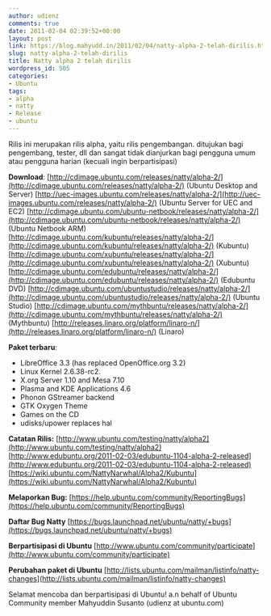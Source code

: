 ```yaml
---
author: udienz
comments: true
date: 2011-02-04 02:39:52+00:00
layout: post
link: https://blog.mahyudd.in/2011/02/04/natty-alpha-2-telah-dirilis.html
slug: natty-alpha-2-telah-dirilis
title: Natty alpha 2 telah dirilis
wordpress_id: 505
categories:
- Ubuntu
tags:
- alpha
- natty
- Release
- ubuntu
---
```


Rilis ini merupakan rilis alpha, yaitu rilis pengembangan. ditujukan
bagi pengembang, tester, dll dan sangat tidak dianjurkan bagi pengguna
umum atau pengguna harian (kecuali ingin berpartisipasi)

**Download**:
[http://cdimage.ubuntu.com/releases/natty/alpha-2/](http://cdimage.ubuntu.com/releases/natty/alpha-2/) (Ubuntu Desktop and
Server)
[http://uec-images.ubuntu.com/releases/natty/alpha-2/](http://uec-images.ubuntu.com/releases/natty/alpha-2/) (Ubuntu Server for
UEC and EC2)
[http://cdimage.ubuntu.com/ubuntu-netbook/releases/natty/alpha-2/](http://cdimage.ubuntu.com/ubuntu-netbook/releases/natty/alpha-2/) (Ubuntu
Netbook ARM)
[http://cdimage.ubuntu.com/kubuntu/releases/natty/alpha-2/](http://cdimage.ubuntu.com/kubuntu/releases/natty/alpha-2/) (Kubuntu)
[http://cdimage.ubuntu.com/xubuntu/releases/natty/alpha-2/](http://cdimage.ubuntu.com/xubuntu/releases/natty/alpha-2/) (Xubuntu)
[http://cdimage.ubuntu.com/edubuntu/releases/natty/alpha-2/](http://cdimage.ubuntu.com/edubuntu/releases/natty/alpha-2/) (Edubuntu DVD)
[http://cdimage.ubuntu.com/ubuntustudio/releases/natty/alpha-2/](http://cdimage.ubuntu.com/ubuntustudio/releases/natty/alpha-2/) (Ubuntu
Studio)
[http://cdimage.ubuntu.com/mythbuntu/releases/natty/alpha-2/](http://cdimage.ubuntu.com/mythbuntu/releases/natty/alpha-2/) (Mythbuntu)
[http://releases.linaro.org/platform/linaro-n/](http://releases.linaro.org/platform/linaro-n/) (Linaro)

**Paket terbaru**:
* LibreOffice 3.3 (has replaced OpenOffice.org 3.2)
* Linux Kernel 2.6.38-rc2.
* X.org Server 1.10 and Mesa 7.10
* Plasma and KDE Applications 4.6
* Phonon GStreamer backend
* GTK Oxygen Theme
* Games on the CD
* udisks/upower replaces hal

**Catatan Rilis:**
[http://www.ubuntu.com/testing/natty/alpha2](http://www.ubuntu.com/testing/natty/alpha2)
[http://www.edubuntu.org/2011-02-03/edubuntu-1104-alpha-2-released](http://www.edubuntu.org/2011-02-03/edubuntu-1104-alpha-2-released)
[https://wiki.ubuntu.com/NattyNarwhal/Alpha2/Kubuntu](https://wiki.ubuntu.com/NattyNarwhal/Alpha2/Kubuntu)

**Melaporkan Bug:**
[https://help.ubuntu.com/community/ReportingBugs](https://help.ubuntu.com/community/ReportingBugs)

**Daftar Bug Natty**
[https://bugs.launchpad.net/ubuntu/natty/+bugs](https://bugs.launchpad.net/ubuntu/natty/+bugs)

**Berpartisipasi di Ubuntu**
[http://www.ubuntu.com/community/participate](http://www.ubuntu.com/community/participate)

**Perubahan paket di Ubuntu**
[http://lists.ubuntu.com/mailman/listinfo/natty-changes](http://lists.ubuntu.com/mailman/listinfo/natty-changes)

Selamat mencoba dan berpartisipasi di Ubuntu!
a.n behalf of Ubuntu Community member
Mahyuddin Susanto (udienz at ubuntu.com)
